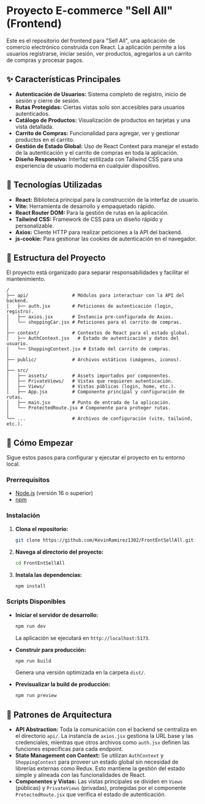 # Proyecto E-commerce "Sell All" (Frontend)

Este es el repositorio del frontend para "Sell All", una aplicación de comercio electrónico construida con React. La aplicación permite a los usuarios registrarse, iniciar sesión, ver productos, agregarlos a un carrito de compras y procesar pagos.

## ✨ Características Principales

- **Autenticación de Usuarios:** Sistema completo de registro, inicio de sesión y cierre de sesión.
- **Rutas Protegidas:** Ciertas vistas solo son accesibles para usuarios autenticados.
- **Catálogo de Productos:** Visualización de productos en tarjetas y una vista detallada.
- **Carrito de Compras:** Funcionalidad para agregar, ver y gestionar productos en el carrito.
- **Gestión de Estado Global:** Uso de React Context para manejar el estado de la autenticación y el carrito de compras en toda la aplicación.
- **Diseño Responsivo:** Interfaz estilizada con Tailwind CSS para una experiencia de usuario moderna en cualquier dispositivo.

## 🚀 Tecnologías Utilizadas

- **React:** Biblioteca principal para la construcción de la interfaz de usuario.
- **Vite:** Herramienta de desarrollo y empaquetado rápido.
- **React Router DOM:** Para la gestión de rutas en la aplicación.
- **Tailwind CSS:** Framework de CSS para un diseño rápido y personalizable.
- **Axios:** Cliente HTTP para realizar peticiones a la API del backend.
- **js-cookie:** Para gestionar las cookies de autenticación en el navegador.

## 📂 Estructura del Proyecto

El proyecto está organizado para separar responsabilidades y facilitar el mantenimiento.

```
/
├── api/                # Módulos para interactuar con la API del backend.
│   ├── auth.jsx        # Peticiones de autenticación (login, registro).
│   ├── axios.jsx       # Instancia pre-configurada de Axios.
│   └── shoppingCar.jsx # Peticiones para el carrito de compras.
│
├── context/            # Contextos de React para el estado global.
│   ├── AuthContext.jsx   # Estado de autenticación y datos del usuario.
│   └── ShoppingContext.jsx # Estado del carrito de compras.
│
├── public/             # Archivos estáticos (imágenes, iconos).
│
├── src/
│   ├── assets/         # Assets importados por componentes.
│   ├── PrivateViews/   # Vistas que requieren autenticación.
│   ├── Views/          # Vistas públicas (login, home, etc.).
│   ├── App.jsx         # Componente principal y configuración de rutas.
│   ├── main.jsx        # Punto de entrada de la aplicación.
│   └── ProtectedRoute.jsx # Componente para proteger rutas.
│
└── ...                 # Archivos de configuración (vite, tailwind, etc.).
```

## 🏁 Cómo Empezar

Sigue estos pasos para configurar y ejecutar el proyecto en tu entorno local.

### Prerrequisitos

- [Node.js](https://nodejs.org/) (versión 16 o superior)
- [npm](https://www.npmjs.com/)

### Instalación

1.  **Clona el repositorio:**

    ```bash
    git clone https://github.com/KevinRamirez1302/FrontEntSellAll.git
    ```

2.  **Navega al directorio del proyecto:**

    ```bash
    cd FrontEntSellAll
    ```

3.  **Instala las dependencias:**
    ```bash
    npm install
    ```

### Scripts Disponibles

- **Iniciar el servidor de desarrollo:**

  ```bash
  npm run dev
  ```

  La aplicación se ejecutará en `http://localhost:5173`.

- **Construir para producción:**

  ```bash
  npm run build
  ```

  Genera una versión optimizada en la carpeta `dist/`.

- **Previsualizar la build de producción:**
  ```bash
  npm run preview
  ```

## 🎨 Patrones de Arquitectura

- **API Abstraction:** Toda la comunicación con el backend se centraliza en el directorio `api/`. La instancia de `axios.jsx` gestiona la URL base y las credenciales, mientras que otros archivos como `auth.jsx` definen las funciones específicas para cada endpoint.
- **State Management con Context:** Se utilizan `AuthContext` y `ShoppingContext` para proveer un estado global sin necesidad de librerías externas como Redux. Esto mantiene la gestión del estado simple y alineada con las funcionalidades de React.
- **Componentes y Vistas:** Las vistas principales se dividen en `Views` (públicas) y `PrivateViews` (privadas), protegidas por el componente `ProtectedRoute.jsx` que verifica el estado de autenticación.

